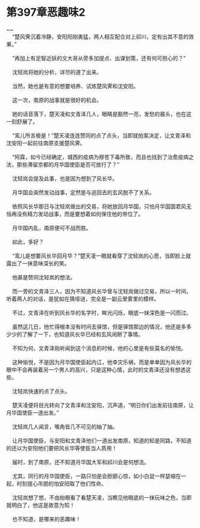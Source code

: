 # 第397章恶趣味2
~~<br>&nbsp;&nbsp;&nbsp;&nbsp;“楚风霁沉着冷静，安阳阳刚勇猛，两人相互配合对上祁川，定有出其不意的效果。”<br><br>&nbsp;&nbsp;&nbsp;&nbsp;“再加上有足智近妖的文大哥从旁多加提点、出谋划策，还有何可担心的？”<br><br>&nbsp;&nbsp;&nbsp;&nbsp;沈轻岚将她的分析，详尽的道了出来。<br><br>&nbsp;&nbsp;&nbsp;&nbsp;当然，她也是有意的想要培养、试炼楚风霁和沈安阳。<br><br>&nbsp;&nbsp;&nbsp;&nbsp;这一次，南原的战事就是很好的机会。<br><br>&nbsp;&nbsp;&nbsp;&nbsp;她的话音落下，楚天凌和文青泽几人，眼睛是豁然一亮，发愁的眉头，也在这一刻舒展了。<br><br>&nbsp;&nbsp;&nbsp;&nbsp;“鸾儿所言极是！”楚天凌连连赞同的点了点头，当即就拍案决定，让文青泽和沈安阳一起前往南原支援楚风霁。<br><br>&nbsp;&nbsp;&nbsp;&nbsp;“阿霖，如今已经确定，城西的疫病为穆苍下毒所致，而且也找到了治愈疫病之法，那些滞留京都的月华国使臣是否可放行了？”<br><br>&nbsp;&nbsp;&nbsp;&nbsp;沈轻岚会提及此事，也是因为想到了风长华。<br><br>&nbsp;&nbsp;&nbsp;&nbsp;月华国会突然发动战事，定然是与逃回去的玄风脱不了关系。<br><br>&nbsp;&nbsp;&nbsp;&nbsp;依照风长华那日与沈轻岚做出的交易，将她放回月华国，只怕月华国国君风无恒再没有精力发动战事，而是要想着如何保住他的帝位了。<br><br>&nbsp;&nbsp;&nbsp;&nbsp;月华国内乱，南原便可不战而胜。<br><br>&nbsp;&nbsp;&nbsp;&nbsp;如此，多好？<br><br>&nbsp;&nbsp;&nbsp;&nbsp;“鸾儿是想要风长华回月华？”楚天凌一眼就看穿了沈轻岚的心思，当即脸上就露出了一抹意味深长的笑。<br><br>&nbsp;&nbsp;&nbsp;&nbsp;他甚是赞同沈轻岚的想法。<br><br>&nbsp;&nbsp;&nbsp;&nbsp;而一旁的文青泽三人，因为不知道风长华曾与沈轻岚做过交易，所以一时间，听着两人的对话，是犹如在猜哑谜，完全是一副云里雾里的模样。<br><br>&nbsp;&nbsp;&nbsp;&nbsp;不过，文青泽在听到风长华的名字时，眸光闪烁，眼底一抹深色是一闪而过。<br><br>&nbsp;&nbsp;&nbsp;&nbsp;虽然这几日，他忙得根本没有时间去驿馆，但是驿馆那边的情况，他还是多多少少的了解了一下，也知道风长华已经和玄风闹掰了事情。<br><br>&nbsp;&nbsp;&nbsp;&nbsp;不知为何，文青泽刚听闻到这个消息的时候，他的心里是有些莫名的愉悦。<br><br>&nbsp;&nbsp;&nbsp;&nbsp;这种愉悦，不是因为月华国使臣起内讧，他幸灾乐祸，而是单单因为风长华的眼中不会再装着另一个男人的高兴，只是这种心情，此时的文青泽还没有想透这些。<br><br>&nbsp;&nbsp;&nbsp;&nbsp;沈轻岚快速的点了点头。<br><br>&nbsp;&nbsp;&nbsp;&nbsp;楚天凌便将目光转向了文青泽和沈安阳，沉声道，“明日你们出发前往南原，让月华国使臣一道出发。”<br><br>&nbsp;&nbsp;&nbsp;&nbsp;沈轻岚几人闻言，嘴角皆几不可见的抽了抽。<br><br>&nbsp;&nbsp;&nbsp;&nbsp;让月华国使臣，与安阳和文青泽他们一道出发南原，知道的知是同路，不知道的还以为安阳他们要把风长华等使臣当人质用！<br><br>&nbsp;&nbsp;&nbsp;&nbsp;届时，到了南原，还不知道月华国大军和祁川会是何想法。<br><br>&nbsp;&nbsp;&nbsp;&nbsp;尤其，同行的月华国使臣，一路只怕是会胆颤心惊，如小白鼠一样瑟缩在一起，时刻提心吊胆的怕安阳取了他们性命。<br><br>&nbsp;&nbsp;&nbsp;&nbsp;沈轻岚想了想，不由抬眼看了看楚天凌，当瞧见他眼底的一抹玩味之色，当即就明白了，他这是故意为知！<br><br>&nbsp;&nbsp;&nbsp;&nbsp;也不知道，是哪来的恶趣味！<br><br>
                    

<script>_fwqdsqadxfw()</script>
<div><script>_dfwf1dw();</script></div>
<div><script>_dfwf1agdw();</script></div>
                